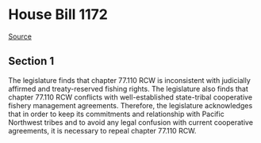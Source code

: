 # House Bill 1172

[Source](http://lawfilesext.leg.wa.gov/biennium/2021-22/Pdf/Bills/House%20Bills/1172.pdf)
## Section 1
The legislature finds that chapter 77.110 RCW is inconsistent with judicially affirmed and treaty-reserved fishing rights. The legislature also finds that chapter 77.110 RCW conflicts with well-established state-tribal cooperative fishery management agreements. Therefore, the legislature acknowledges that in order to keep its commitments and relationship with Pacific Northwest tribes and to avoid any legal confusion with current cooperative agreements, it is necessary to repeal chapter 77.110 RCW.

